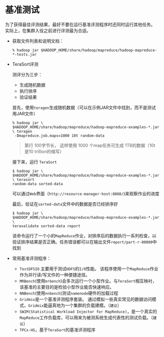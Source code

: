 # 基准测试
为了获得最佳评测结果，最好不要在运行基准评测程序时还同时运行其他任务。
实际上，在集群入役之前进行评测最为合适。

- 获取文件列表和说明文档：

  `% hadoop jar $HADOOP_HOME/share/hadoop/mapreduce/hadoop-mapreduce-*-tests.jar`

- TeraSort评测

  测评分为三步：
    - 生成随机数据
    - 执行排序
    - 验证结果

  首先，使用`teragen`生成随机数据（可以在示例JAR文件中找到，而不是测试用JAR文件）
  ```
  % hadoop jar \
  $HADOOP_HOME/share/hadoop/mapreduce/hadoop-mapreduce-examples-*.jar \ teragen
   -Dmapreduce.job.maps=1000 10t random-data
  ```
  > 第行 100字节长， 这样使用 1000 个map任务可生成 1TB的数据（10t是10 trillion的缩写）

  接下来，运行 `TeraSort`

  ```
  $ hadoop jar \
  $HADOOP_HOME/share/hadoop/mapreduce/hadoop-mapreduce-examples-*.jar \ terasort
  random-data sorted-data
  ```

  可以通过`Web`界面（`http://resource-manager-host:8088/`)来观察作业的进度

  最后，验证在`sorted-data`文件中的数据是否已经排序好

  ```
  $ hadoop jar \
  $HADOOP_HOME/share/hadoop/mapreduce/hadoop-mapreduce-examples-*.jar \
  teravalidate sorted-data report
  ```
  该命令运行了一个小的`MapReduce`作业，对排序后的数据执行一系列检查，以验证排序结果是否正确。任务错误都可以在输出文件`report/part-r-00000`中找到

- 常用基准评测程序：
  - `TestDFSIO` 主要用于测试`HDFS`的`I/O`性能。 该程序使用一个`MapReduce`作业作为并行读/写文件的一种便捷途径。
  - `MRBench`(使用`mrbench`)会多次运行一个小型作业。与`TeraSort`相互映衬，该基准的主要目的是检验小型作业能否快速响应。
  - `NNBench`(使用`nnbench`)测试`namenode`硬件的加载过程
  - `Gridmix`是一个基准评测程序套装。 通过模拟一些真实常见的数据访问模式，`Gridmix`能逼真地为一个集群的负载建模。（`建议`）
  - `SWIM(Statistical Workload Injector for MapReduce)`，是一个真实的`MapReduce`工作负载库，可以用来为被测系统生成代表性的测试负载。（`建议`）
  - `TPCx-HS`，基于`TeraSort`的基准评测程序
